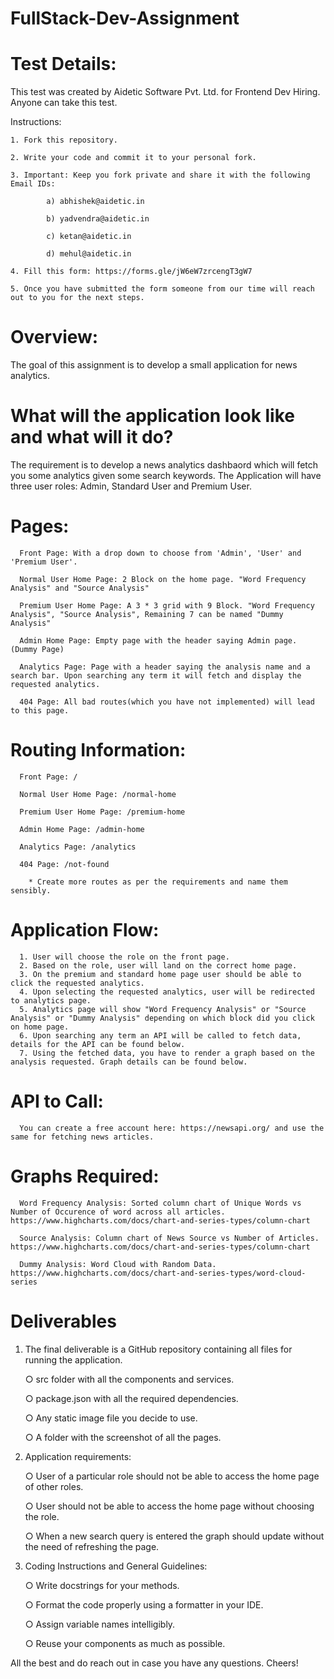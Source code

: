 # FullStack-Dev-Assignment

# Test Details:
  This test was created by Aidetic Software Pvt. Ltd. for Frontend Dev Hiring. Anyone can take this test.
  
  Instructions:
  
    1. Fork this repository.
    
    2. Write your code and commit it to your personal fork.
    
    3. Important: Keep you fork private and share it with the following Email IDs:
    
            a) abhishek@aidetic.in
            
            b) yadvendra@aidetic.in
            
            c) ketan@aidetic.in
            
            d) mehul@aidetic.in
            
    4. Fill this form: https://forms.gle/jW6eW7zrcengT3gW7
    
    5. Once you have submitted the form someone from our time will reach out to you for the next steps.

# Overview:
  The goal of this assignment is to develop a small application for news analytics.

# What will the application look like and what will it do?

  The requirement is to develop a news analytics dashbaord which will fetch you some analytics given some search keywords. The Application will have three user roles: Admin, Standard User and Premium User. 

  # Pages:
    
      Front Page: With a drop down to choose from 'Admin', 'User' and 'Premium User'.

      Normal User Home Page: 2 Block on the home page. "Word Frequency Analysis" and "Source Analysis" 
      
      Premium User Home Page: A 3 * 3 grid with 9 Block. "Word Frequency Analysis", "Source Analysis", Remaining 7 can be named "Dummy Analysis"
      
      Admin Home Page: Empty page with the header saying Admin page. (Dummy Page)
      
      Analytics Page: Page with a header saying the analysis name and a search bar. Upon searching any term it will fetch and display the requested analytics.

      404 Page: All bad routes(which you have not implemented) will lead to this page.
    
   # Routing Information:
      
      Front Page: /
      
      Normal User Home Page: /normal-home
      
      Premium User Home Page: /premium-home
      
      Admin Home Page: /admin-home
      
      Analytics Page: /analytics
      
      404 Page: /not-found
      
        * Create more routes as per the requirements and name them sensibly.
   
   # Application Flow:
    
      1. User will choose the role on the front page.
      2. Based on the role, user will land on the correct home page. 
      3. On the premium and standard home page user should be able to click the requested analytics.
      4. Upon selecting the requested analytics, user will be redirected to analytics page.
      5. Analytics page will show "Word Frequency Analysis" or "Source Analysis" or "Dummy Analysis" depending on which block did you click on home page.
      6. Upon searching any term an API will be called to fetch data, details for the API can be found below.
      7. Using the fetched data, you have to render a graph based on the analysis requested. Graph details can be found below.
      
      
   # API to Call:
      You can create a free account here: https://newsapi.org/ and use the same for fetching news articles.
      
   # Graphs Required:
      
      Word Frequency Analysis: Sorted column chart of Unique Words vs Number of Occurence of word across all articles. https://www.highcharts.com/docs/chart-and-series-types/column-chart
      
      Source Analysis: Column chart of News Source vs Number of Articles. https://www.highcharts.com/docs/chart-and-series-types/column-chart
      
      Dummy Analysis: Word Cloud with Random Data. https://www.highcharts.com/docs/chart-and-series-types/word-cloud-series
      
   
# Deliverables
  
  1. The final deliverable is a GitHub repository containing all files for running the application. 
  
      ○ src folder with all the components and services. 
      
      ○ package.json with all the required dependencies.
      
      ○ Any static image file you decide to use.
      
      ○ A folder with the screenshot of all the pages.
      
      
  2. Application requirements:
   
      ○ User of a particular role should not be able to access the home page of other roles.
      
      ○ User should not be able to access the home page without choosing the role.
      
      ○ When a new search query is entered the graph should update without the need of refreshing the page.
      
      
  3. Coding Instructions and General Guidelines:

      
      ○ Write docstrings for your methods.
      
      ○ Format the code properly using a formatter in your IDE.
      
      ○ Assign variable names intelligibly.
      
      ○ Reuse your components as much as possible.
      

All the best and do reach out in case you have any questions. Cheers!

